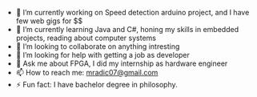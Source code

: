 - 🔭 I’m currently working on Speed detection arduino project, and I have few web gigs for $$
- 🌱 I’m currently learning Java and C#, honing my skills in embedded projects, reading about computer systems
- 👯 I’m looking to collaborate on anything intresting
- 🤔 I’m looking for help with getting a job as developer 
- 💬 Ask me about FPGA, I did my internship as hardware engineer
- 📫 How to reach me: mradic07@gmail.com
- ⚡ Fun fact: I have bachelor degree in philosophy.

